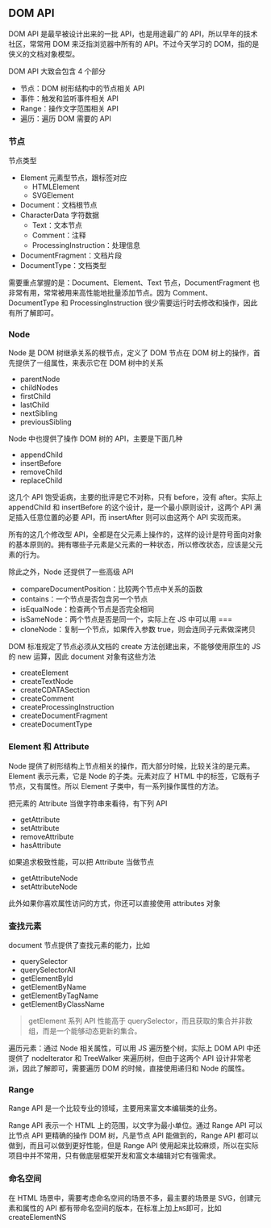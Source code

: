## DOM API
DOM API 是最早被设计出来的一批 API，也是用途最广的 API，所以早年的技术社区，常常用 DOM 来泛指浏览器中所有的 API。不过今天学习的 DOM，指的是侠义的文档对象模型。

DOM API 大致会包含 4 个部分
* 节点：DOM 树形结构中的节点相关 API
* 事件：触发和监听事件相关 API
* Range：操作文字范围相关 API
* 遍历：遍历 DOM 需要的 API

### 节点
节点类型
* Element 元素型节点，跟标签对应
  * HTMLElement
  * SVGElement
* Document：文档根节点
* CharacterData 字符数据
  * Text：文本节点
  * Comment：注释
  * ProcessingInstruction：处理信息
* DocumentFragment：文档片段
* DocumentType：文档类型

需要重点掌握的是：Document、Element、Text 节点，DocumentFragment 也非常有用，常常被用来高性能地批量添加节点。因为 Comment、DocumentType 和 ProcessingInstruction 很少需要运行时去修改和操作，因此有所了解即可。

### Node
Node 是 DOM 树继承关系的根节点，定义了 DOM 节点在 DOM 树上的操作，首先提供了一组属性，来表示它在 DOM 树中的关系
* parentNode
* childNodes
* firstChild
* lastChild
* nextSibling
* previousSibling

Node 中也提供了操作 DOM 树的 API，主要是下面几种
* appendChild
* insertBefore
* removeChild
* replaceChild

这几个 API 饱受诟病，主要的批评是它不对称，只有 before，没有 after。实际上 appendChild 和 insertBefore 的这个设计，是一个最小原则设计，这两个 API 满足插入任意位置的必要 API，而 insertAfter 则可以由这两个 API 实现而来。

所有的这几个修改型 API，全都是在父元素上操作的，这样的设计是符号面向对象的基本原则的。拥有哪些子元素是父元素的一种状态，所以修改状态，应该是父元素的行为。

除此之外，Node 还提供了一些高级 API
* compareDocumentPosition：比较两个节点中关系的函数
* contains：一个节点是否包含另一个节点
* isEqualNode：检查两个节点是否完全相同
* isSameNode：两个节点是否是同一个，实际上在 JS 中可以用 ===
* cloneNode：复制一个节点，如果传入参数 true，则会连同子元素做深拷贝

DOM 标准规定了节点必须从文档的 create 方法创建出来，不能够使用原生的 JS 的 new 运算，因此 document 对象有这些方法
* createElement
* createTextNode
* createCDATASection
* createComment
* createProcessingInstruction
* createDocumentFragment
* createDocumentType

### Element 和 Attribute
Node 提供了树形结构上节点相关的操作，而大部分时候，比较关注的是元素。Element 表示元素，它是 Node 的子类。元素对应了 HTML 中的标签，它既有子节点，又有属性。所以 Element 子类中，有一系列操作属性的方法。

把元素的 Attribute 当做字符串来看待，有下列 API
* getAttribute
* setAttribute
* removeAttribute
* hasAttribute

如果追求极致性能，可以把 Attribute 当做节点
* getAttributeNode
* setAttributeNode

此外如果你喜欢属性访问的方式，你还可以直接使用 attributes 对象

### 查找元素
document 节点提供了查找元素的能力，比如
* querySelector
* querySelectorAll
* getElementById
* getElementByName
* getElementByTagName
* getElementByClassName

> getElement 系列 API 性能高于 querySelector，而且获取的集合并非数组，而是一个能够动态更新的集合。

遍历元素：通过 Node 相关属性，可以用 JS 遍历整个树，实际上 DOM API 中还提供了 nodeIterator 和 TreeWalker 来遍历树，但由于这两个 API 设计非常老派，因此了解即可，需要遍历 DOM 的时候，直接使用递归和 Node 的属性。

### Range
Range API 是一个比较专业的领域，主要用来富文本编辑类的业务。

Range API 表示一个 HTML 上的范围，以文字为最小单位。通过 Range API 可以比节点 API 更精确的操作 DOM 树，凡是节点 API 能做到的，Range API 都可以做到，而且可以做到更好性能，但是 Range API 使用起来比较麻烦，所以在实际项目中并不常用，只有做底层框架开发和富文本编辑对它有强需求。

### 命名空间
在 HTML 场景中，需要考虑命名空间的场景不多，最主要的场景是 SVG，创建元素和属性的 API 都有带命名空间的版本，在标准上加上`NS`即可，比如 createElementNS